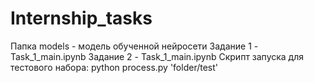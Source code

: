 # Internship_tasks

Папка models - модель обученной нейросети
Задание 1 - Task_1_main.ipynb 
Задание 2 - Task_1_main.ipynb 
Скрипт запуска для тестового набора: python process.py 'folder/test' 
